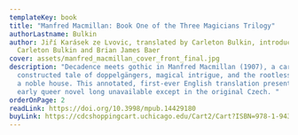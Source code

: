 ```yaml
---
templateKey: book
title: "Manfred Macmillan: Book One of the Three Magicians Trilogy"
authorLastname: Bulkin
author: Jiří Karásek ze Lvovic, translated by Carleton Bulkin, introduction by
  Carleton Bulkin and Brian James Baer
cover: assets/manfred_macmillan_cover_front_final.jpg
description: "Decadence meets gothic in Manfred Macmillan (1907), a carefully
  constructed tale of doppelgängers, magical intrigue, and the rootless scion of
  a noble house. This annotated, first-ever English translation presents an
  early queer novel long unavailable except in the original Czech. "
orderOnPage: 2
readLink: https://doi.org/10.3998/mpub.14429180
buyLink: https://cdcshoppingcart.uchicago.edu/Cart2/Cart?ISBN=978-1-943208-79-1&PRESS=amherst
---
```

